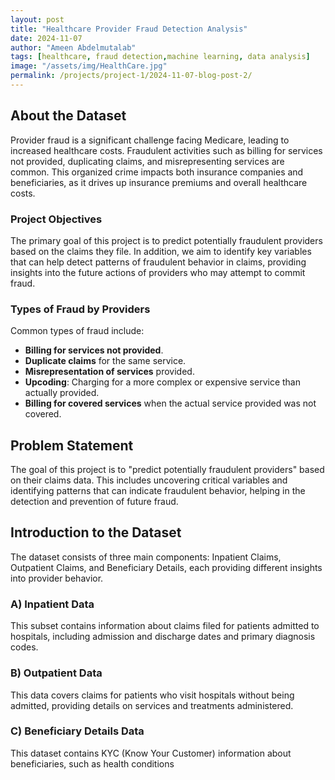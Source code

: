 ```yaml
---
layout: post
title: "Healthcare Provider Fraud Detection Analysis"
date: 2024-11-07
author: "Ameen Abdelmutalab"
tags: [healthcare, fraud detection,machine learning, data analysis]
image: "/assets/img/HealthCare.jpg"
permalink: /projects/project-1/2024-11-07-blog-post-2/
---
```


## About the Dataset

Provider fraud is a significant challenge facing Medicare, leading to increased healthcare costs. Fraudulent activities such as billing for services not provided, duplicating claims, and misrepresenting services are common. This organized crime impacts both insurance companies and beneficiaries, as it drives up insurance premiums and overall healthcare costs.

### Project Objectives

The primary goal of this project is to predict potentially fraudulent providers based on the claims they file. In addition, we aim to identify key variables that can help detect patterns of fraudulent behavior in claims, providing insights into the future actions of providers who may attempt to commit fraud.

### Types of Fraud by Providers

Common types of fraud include:

- **Billing for services not provided**.
- **Duplicate claims** for the same service.
- **Misrepresentation of services** provided.
- **Upcoding**: Charging for a more complex or expensive service than actually provided.
- **Billing for covered services** when the actual service provided was not covered.

## Problem Statement

The goal of this project is to "predict potentially fraudulent providers" based on their claims data. This includes uncovering critical variables and identifying patterns that can indicate fraudulent behavior, helping in the detection and prevention of future fraud.

## Introduction to the Dataset

The dataset consists of three main components: Inpatient Claims, Outpatient Claims, and Beneficiary Details, each providing different insights into provider behavior.

### A) Inpatient Data

This subset contains information about claims filed for patients admitted to hospitals, including admission and discharge dates and primary diagnosis codes.

### B) Outpatient Data

This data covers claims for patients who visit hospitals without being admitted, providing details on services and treatments administered.

### C) Beneficiary Details Data

This dataset contains KYC (Know Your Customer) information about beneficiaries, such as health conditions
